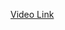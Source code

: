 <a href="https://drive.google.com/file/d/1QaEh3_zmaM2HmlQCvJ_AkuOHgdqDGvxJ/view?usp=sharing">Video Link </a>
